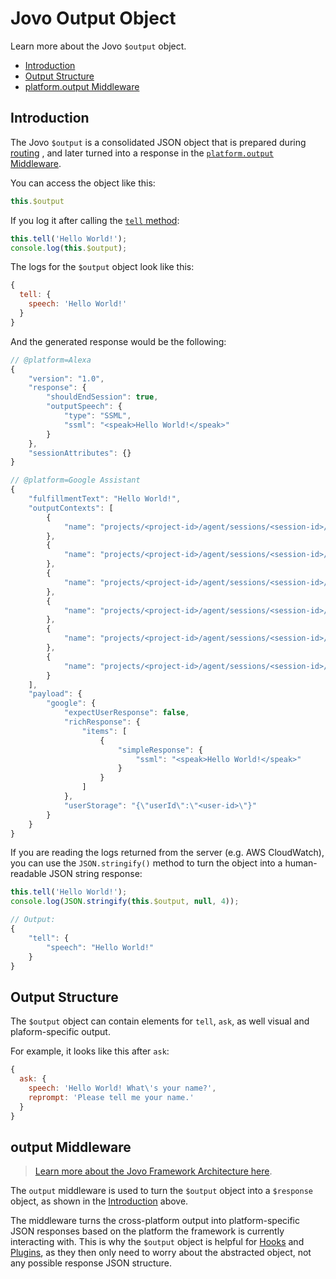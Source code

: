 # Jovo Output Object

Learn more about the Jovo `$output` object.

* [Introduction](#introduction)
* [Output Structure](#output-structure)
* [platform.output Middleware](#platformoutput-middleware)


## Introduction

The Jovo `$output` is a consolidated JSON object that is prepared during [routing](../routing '../routing') , and later turned into a response in the [`platform.output` Middleware](#platformoutput-middleware).

You can access the object like this:

```js
this.$output
```

If you log it after calling the [`tell` method](./README.md#tell '../#tell'):

```js
this.tell('Hello World!');
console.log(this.$output);
```

The logs for the `$output` object look like this:

```js
{ 
  tell: { 
    speech: 'Hello World!' 
  } 
}
```

And the generated response would be the following:

```js
// @platform=Alexa
{
	"version": "1.0",
	"response": {
		"shouldEndSession": true,
		"outputSpeech": {
			"type": "SSML",
			"ssml": "<speak>Hello World!</speak>"
		}
	},
	"sessionAttributes": {}
}

// @platform=Google Assistant
{
	"fulfillmentText": "Hello World!",
	"outputContexts": [
		{
			"name": "projects/<project-id>/agent/sessions/<session-id>/contexts/google_assistant_welcome"
		},
		{
			"name": "projects/<project-id>/agent/sessions/<session-id>/contexts/actions_capability_screen_output"
		},
		{
			"name": "projects/<project-id>/agent/sessions/<session-id>/contexts/actions_capability_audio_output"
		},
		{
			"name": "projects/<project-id>/agent/sessions/<session-id>/contexts/google_assistant_input_type_keyboard"
		},
		{
			"name": "projects/<project-id>/agent/sessions/<session-id>/contexts/actions_capability_web_browser"
		},
		{
			"name": "projects/<project-id>/agent/sessions/<session-id>/contexts/actions_capability_media_response_audio"
		}
	],
	"payload": {
		"google": {
			"expectUserResponse": false,
			"richResponse": {
				"items": [
					{
						"simpleResponse": {
							"ssml": "<speak>Hello World!</speak>"
						}
					}
				]
			},
			"userStorage": "{\"userId\":\"<user-id>\"}"
		}
	}
}
```

If you are reading the logs returned from the server (e.g. AWS CloudWatch), you can use the `JSON.stringify()` method to turn the object into a human-readable JSON string response:

```js
this.tell('Hello World!');
console.log(JSON.stringify(this.$output, null, 4));

// Output:
{ 
    "tell": { 
        "speech": "Hello World!"
    } 
}
```


## Output Structure

The `$output` object can contain elements for `tell`, `ask`, as well visual and plaform-specific output.

For example, it looks like this after `ask`:

```js
{ 
  ask: { 
    speech: 'Hello World! What\'s your name?',
    reprompt: 'Please tell me your name.' 
  } 
}
```

## output Middleware

> [Learn more about the Jovo Framework Architecture here](../../advanced-concepts/architecture.md '../architecture').

The `output` middleware is used to turn the `$output` object into a `$response` object, as shown in the [Introduction](#introduction) above.

The middleware turns the cross-platform output into platform-specific JSON responses based on the platform the framework is currently interacting with. This is why the `$output` object is helpful for [Hooks](../../advanced-concepts/hooks.md '../hooks') and [Plugins](../../advanced-concepts/plugins.md '../plugins'), as they then only need to worry about the abstracted object, not any possible response JSON structure.


<!--[metadata]: {"description": "Learn more about the Jovo $output object.",
	            "route": "output/object"}-->

